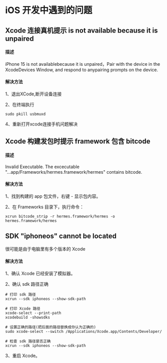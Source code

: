 # iOS 开发中遇到的问题

## Xcode 连接真机提示 is not available because it is unpaired

#### 描述

iPhone 15 is not availablebecause it is unpaired，Pair with the device in the XcodeDevices Window, and respond to anypairing prompts on the device.

#### 解决方法

1、退出XCode,断开设备连接

2、在终端执行

```
sudo pkill usbmuxd
```

4、重新打开xcode连接手机问题解决

## Xcode 构建发包时提示 framework 包含 bitcode

#### 描述

Invalid Executable. The excecutable "...app/Frameworks/hermes.framework/hermes" contains bitcode.

#### 解决方法

1、找到构建的 app 包文件，右键 - 显示包内容。

2、在 Frameworks 目录下，执行命令：

```
xcrun bitcode_strip -r hermes.framework/hermes -o hermes.framework/hermes
```

## SDK "iphoneos" cannot be located

很可能是由于电脑里有多个版本的 Xcode

#### 解决方法

1、确认 Xcode 已经安装了模拟器。

2、确认 sdk 路径正确

```
# 打印 sdk 路径
xcrun --sdk iphoneos --show-sdk-path

# 打印 Xcode 路径
xcode-select --print-path
xcodebuild -showsdks

# 设置正确的路径(把后面的路径替换成你认为正确的)
sudo xcode-select --switch /Applications/Xcode.app/Contents/Developer/

# 检查 sdk 路径是否正确
xcrun --sdk iphoneos --show-sdk-path
```

3、重启 Xcode。